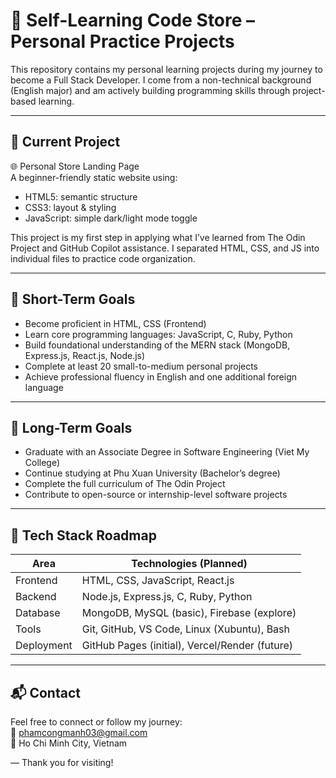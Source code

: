 # 🧠 Self-Learning Code Store – Personal Practice Projects

This repository contains my personal learning projects during my journey to become a Full Stack Developer. I come from a non-technical background (English major) and am actively building programming skills through project-based learning.

---

## 📌 Current Project

🌐 Personal Store Landing Page  
A beginner-friendly static website using:

- HTML5: semantic structure
- CSS3: layout & styling
- JavaScript: simple dark/light mode toggle

This project is my first step in applying what I’ve learned from The Odin Project and GitHub Copilot assistance. I separated HTML, CSS, and JS into individual files to practice code organization.

---

## 🎯 Short-Term Goals

- Become proficient in HTML, CSS (Frontend)
- Learn core programming languages: JavaScript, C, Ruby, Python
- Build foundational understanding of the MERN stack (MongoDB, Express.js, React.js, Node.js)
- Complete at least 20 small-to-medium personal projects
- Achieve professional fluency in English and one additional foreign language

---

## 🚀 Long-Term Goals

- Graduate with an Associate Degree in Software Engineering (Viet My College)
- Continue studying at Phu Xuan University (Bachelor’s degree)
- Complete the full curriculum of The Odin Project
- Contribute to open-source or internship-level software projects

---

## 🧰 Tech Stack Roadmap

| Area        | Technologies (Planned)                     |
|-------------|---------------------------------------------|
| Frontend    | HTML, CSS, JavaScript, React.js             |
| Backend     | Node.js, Express.js, C, Ruby, Python         |
| Database    | MongoDB, MySQL (basic), Firebase (explore)  |
| Tools       | Git, GitHub, VS Code, Linux (Xubuntu), Bash |
| Deployment  | GitHub Pages (initial), Vercel/Render (future) |

---

## 📬 Contact

Feel free to connect or follow my journey:  
📧 phamcongmanh03@gmail.com  
📍 Ho Chi Minh City, Vietnam

—
Thank you for visiting!
